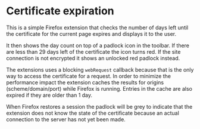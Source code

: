 # Certificate expiration

This is a simple Firefox extension that checks the number of days left until the certificate for the current page expires and displays it to the user.

It then shows the day count on top of a padlock icon in the toolbar. If there are less than 29 days left of the certificate the icon turns red. If the site connection is not encrypted it shows an unlocked red padlock instead.

The extensions uses a blocking `webRequest` callback because that is the only way to access the certificate for a request. In order to minimize the performance impact the extension caches the results for origins (scheme/domain/port) while Firefox is running. Entries in the cache are also expired if they are older than 1 day.

When Firefox restores a session the padlock will be grey to indicate that the extension does not know the state of the certificate because an actual connection to the server has not yet been made.